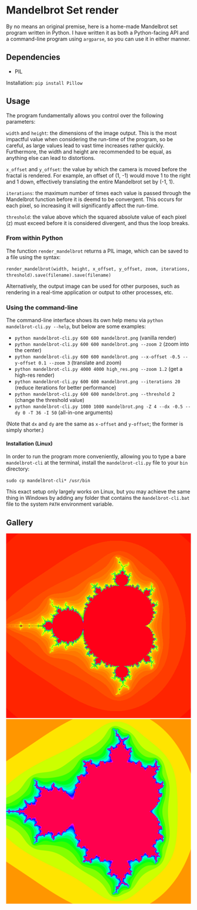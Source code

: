 # Mandelbrot Set render
By no means an original premise, here is a home-made Mandelbrot set program written in Python.
I have written it as both a Python-facing API and a command-line program using `argparse`,
so you can use it in either manner.

## Dependencies
* PIL

Installation: `pip install Pillow`

## Usage
The program fundamentally allows you control over the following parameters:

`width` and `height`: the dimensions of the image output. This is the most impactful
value when considering the run-time of the program, so be careful, as large
values lead to vast time increases rather quickly.
Furthermore, the width and height are recommended to be equal, as anything else can lead to distortions.

`x_offset` and `y_offset`: the value by which the camera is moved before the fractal is rendered.
For example, an offset of (1, -1) would move 1 to the right and 1 down, effectively translating
the entire Mandelbrot set by (-1, 1).

`iterations`: the maximum number of times each value is passed through the Mandelbrot function before
it is deemd to be convergent. This occurs for each pixel, so increasing it will significantly affect the
run-time.

`threshold`: the value above which the squared absolute value of each pixel (z) must exceed before it is considered
divergent, and thus the loop breaks.

### From within Python
The function `render_mandelbrot` returns a PIL image, which can be saved to a file using the syntax:

`render_mandelbrot(width, height, x_offset, y_offset, zoom, iterations, threshold).save(filename).save(filename)`

Alternatively, the output image can be used for other purposes, such as rendering in a real-time application
or output to other processes, etc.

### Using the command-line
The command-line interface shows its own help menu via `python mandelbrot-cli.py --help`, but below are some examples:

* `python mandelbrot-cli.py 600 600 mandelbrot.png` (vanilla render)
* `python mandelbrot-cli.py 600 600 mandelbrot.png --zoom 2` (zoom into the center)
* `python mandelbrot-cli.py 600 600 mandelbrot.png --x-offset -0.5 --y-offset 0.1 --zoom 3` (translate and zoom)
* `python mandelbrot-cli.py 4000 4000 high_res.png --zoom 1.2` (get a high-res render)
* `python mandelbrot-cli.py 600 600 mandelbrot.png --iterations 20` (reduce iterations for better performance)
* `python mandelbrot-cli.py 600 600 mandelbrot.png --threshold 2` (change the threshold value)
* `python mandelbrot-cli.py 1080 1080 mandelbrot.png -Z 4 --dx -0.5 --dy 0 -T 36 -I 50` (all-in-one arguments)

(Note that `dx` and `dy` are the same as `x-offset` and `y-offset`; the former is simply shorter.)

#### Installation (Linux)
In order to run the program more conveniently, allowing you to type a bare `mandelbrot-cli` at the terminal, install the `mandelbrot-cli.py` file to your `bin` directory:

`sudo cp mandelbrot-cli* /usr/bin`

This exact setup only largely works on Linux, but you may achieve the same thing in Windows by adding any folder that
contains the `m̀andelbrot-cli.bat` file to the system `PATH` environment variable.

## Gallery
![Mandelbrot set render](mandelbrot.png "Mandelbrot Set")
![High-res, low-iteration render](high_res.png "High-resolution, lower-iteration render")